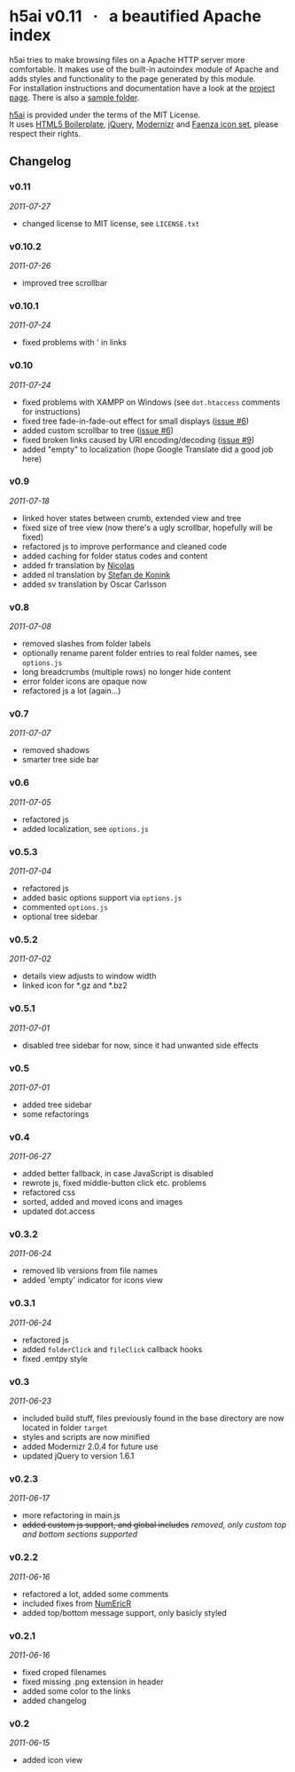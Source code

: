 # h5ai v0.11 &#160; · &#160; a beautified Apache index

h5ai tries to make browsing files on a Apache HTTP server more comfortable. It makes use of the
built-in autoindex module of Apache and adds styles and functionality to the page generated by
this module.  
For installation instructions and documentation have a look at the [project page](http://larsjung.de/h5ai).
There is also a [sample folder](http://larsjung.de/h5ai/sample).  

[h5ai](http://larsjung.de/h5ai) is provided under the terms of the MIT License.  
It uses
[HTML5 Boilerplate](http://html5boilerplate.com),
[jQuery](http://jquery.com),
[Modernizr](http://www.modernizr.com) and
[Faenza icon set](http://tiheum.deviantart.com/art/Faenza-Icons-173323228),
please respect their rights.


## Changelog

### v0.11
*2011-07-27*

* changed license to MIT license, see `LICENSE.txt`


### v0.10.2
*2011-07-26*

* improved tree scrollbar


### v0.10.1
*2011-07-24*

* fixed problems with ' in links


### v0.10
*2011-07-24*

* fixed problems with XAMPP on Windows (see `dot.htaccess` comments for instructions)
* fixed tree fade-in-fade-out effect for small displays ([issue #6](http://github.com/lrsjng/h5ai/issues/6))
* added custom scrollbar to tree ([issue #6](http://github.com/lrsjng/h5ai/issues/6))
* fixed broken links caused by URI encoding/decoding ([issue #9](http://github.com/lrsjng/h5ai/issues/9))
* added "empty" to localization (hope Google Translate did a good job here)


### v0.9
*2011-07-18*

* linked hover states between crumb, extended view and tree
* fixed size of tree view (now there's a ugly scrollbar, hopefully will be fixed)
* refactored js to improve performance and cleaned code
* added caching for folder status codes and content
* added fr translation by [Nicolas](http://github.com/Nicosmos)
* added nl translation by [Stefan de Konink](http://github.com/skinkie)
* added sv translation by Oscar Carlsson


### v0.8
*2011-07-08*

* removed slashes from folder labels
* optionally rename parent folder entries to real folder names, see `options.js`
* long breadcrumbs (multiple rows) no longer hide content 
* error folder icons are opaque now
* refactored js a lot (again...)


### v0.7
*2011-07-07*

* removed shadows
* smarter tree side bar


### v0.6
*2011-07-05*

* refactored js
* added localization, see `options.js`


### v0.5.3
*2011-07-04*

* refactored js
* added basic options support via `options.js`
* commented `options.js`
* optional tree sidebar


### v0.5.2
*2011-07-02*

* details view adjusts to window width
* linked icon for *.gz and *.bz2


### v0.5.1
*2011-07-01*

* disabled tree sidebar for now, since it had unwanted side effects


### v0.5
*2011-07-01*

* added tree sidebar
* some refactorings


### v0.4
*2011-06-27*

* added better fallback, in case JavaScript is disabled
* rewrote js, fixed middle-button click etc. problems
* refactored css
* sorted, added and moved icons and images
* updated dot.access


### v0.3.2
*2011-06-24*

* removed lib versions from file names
* added 'empty' indicator for icons view


### v0.3.1
*2011-06-24*

* refactored js
* added `folderClick` and `fileClick` callback hooks
* fixed .emtpy style


### v0.3
*2011-06-23*

* included build stuff, files previously found in the base directory are now located in folder `target`
* styles and scripts are now minified
* added Modernizr 2.0.4 for future use
* updated jQuery to version 1.6.1


### v0.2.3
*2011-06-17*

* more refactoring in main.js
* ~~added custom js support, and global includes~~ *removed, only custom top and bottom sections supported*


### v0.2.2
*2011-06-16*

* refactored a lot, added some comments
* included fixes from [NumEricR](http://github.com/NumEricR/h5ai)
* added top/bottom message support, only basicly styled


### v0.2.1
*2011-06-16*

* fixed croped filenames
* fixed missing .png extension in header
* added some color to the links
* added changelog


### v0.2
*2011-06-15*

* added icon view

